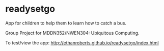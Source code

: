 # readysetgo
App for children to help them to learn how to catch a bus.

Group Project for MDDN352/NWEN304: Ubiquitous Computing.

To test/view the app: http://ethanroberts.github.io/readysetgo/index.html